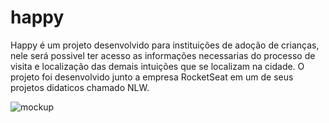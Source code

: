 # happy
Happy é um projeto desenvolvido para instituições de adoção de crianças, nele será possivel ter acesso as informações necessarias do processo de visita e localização das demais intuições que se localizam na cidade. O projeto foi desenvolvido junto a empresa RocketSeat em um de seus projetos didaticos chamado NLW.

![mockup](https://user-images.githubusercontent.com/36475975/97507954-25194c80-195d-11eb-8b9c-1af6a24f4bed.png)
